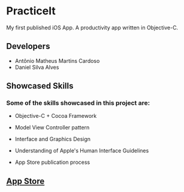 # PracticeIt
My first published iOS App. A productivity app written in Objective-C.

## Developers
* Antônio Matheus Martins Cardoso
* Daniel Silva Alves

## Showcased Skills
### Some of the skills showcased in this project are:

* Objective-C + Cocoa Framework

* Model View Controller pattern

* Interface and Graphics Design

* Understanding of Apple's Human Interface Guidelines

* App Store publication process

## [App Store](https://itunes.apple.com/us/app/practiceit/id1118984457?mt=8)
